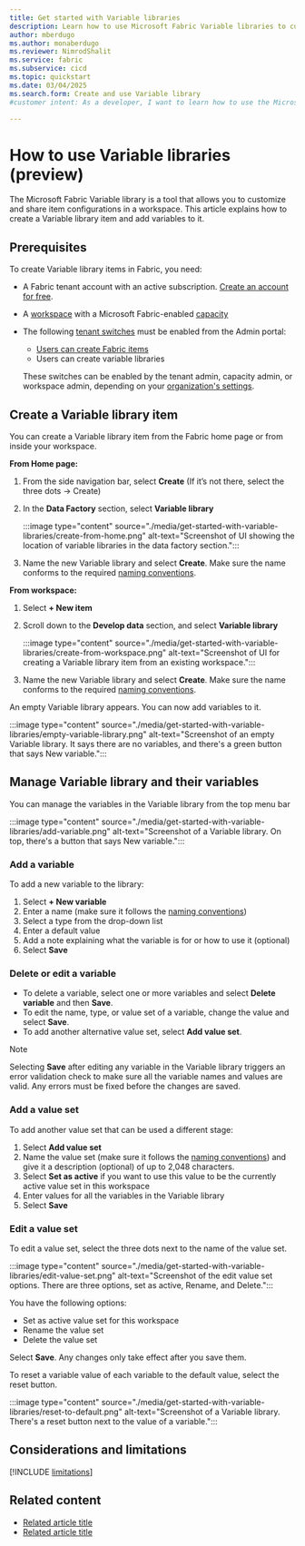 ```yaml
---
title: Get started with Variable libraries
description: Learn how to use Microsoft Fabric Variable libraries to customize and share item configurations in a workspace.
author: mberdugo
ms.author: monaberdugo
ms.reviewer: NimrodShalit
ms.service: fabric
ms.subservice: cicd
ms.topic: quickstart
ms.date: 03/04/2025
ms.search.form: Create and use Variable library
#customer intent: As a developer, I want to learn how to use the Microsoft Fabric Variable library tool to customize and share item configurations in a workspace so that I can manage my content lifecycle.

---
```


# How to use Variable libraries (preview)

The Microsoft Fabric Variable library is a tool that allows you to customize and share item configurations in a workspace. This article explains how to create a Variable library item and add variables to it.

## Prerequisites

To create Variable library items in Fabric, you need:

* A Fabric tenant account with an active subscription. [Create an account for free](../../get-started/fabric-trial.md).
* A [workspace](../../get-started/create-workspaces.md) with a Microsoft Fabric-enabled [capacity](../../enterprise/licenses.md#capacity)
* The following [tenant switches](../../admin/about-tenant-settings.md) must be enabled from the Admin portal:
  * [Users can create Fabric items](../../admin/fabric-switch.md)
  * Users can create variable libraries

  These switches can be enabled by the tenant admin, capacity admin, or workspace admin, depending on your [organization's settings](../../admin/delegate-settings.md).

## Create a Variable library item

You can create a Variable library item from the Fabric home page or from inside your workspace.
    
**From Home page:**
<!--- ### [From home page](#tab/home-page) --->

1. From the side navigation bar, select **Create** (If it’s not there, select the three dots -> Create)

1. In the **Data Factory** section, select **Variable library**

   :::image type="content" source="./media/get-started-with-variable-libraries/create-from-home.png" alt-text="Screenshot of UI showing the location of variable libraries in the data factory section.":::

1. Name the new Variable library and select **Create**. Make sure the name conforms to the required [naming conventions](./variable-types.md#variable-library-item-name).

<!--- ### [From workspace](#tab/workspace) --->
**From workspace:**

1. Select **+ New item**
1. Scroll down to the **Develop data** section, and select **Variable library**

   :::image type="content" source="./media/get-started-with-variable-libraries/create-from-workspace.png" alt-text="Screenshot of UI for creating a Variable library item from an existing workspace.":::

1. Name the new Variable library and select **Create**. Make sure the name conforms to the required [naming conventions](./variable-types.md#variable-library-item-name).
<!---
--- --->

An empty Variable library appears. You can now add variables to it.

:::image type="content" source="./media/get-started-with-variable-libraries/empty-variable-library.png" alt-text="Screenshot of an empty Variable library. It says there are no variables, and there's a green button that says New variable.":::

## Manage Variable library and their variables

You can manage the variables in the Variable library from the top menu bar

:::image type="content" source="./media/get-started-with-variable-libraries/add-variable.png" alt-text="Screenshot of a Variable library. On top, there's a button that says New variable.":::

### Add a variable

To add a new variable to the library:

1. Select **+ New variable**
1. Enter a name (make sure it follows the [naming conventions](./variable-types.md#variable-name))
1. Select a type from the drop-down list
1. Enter a default value
1. Add a note explaining what the variable is for or how to use it (optional)
1. Select **Save**

### Delete or edit a variable

* To delete a variable, select one or more variables and select **Delete variable** and then **Save**.
* To edit the name, type, or value set of a variable, change the value and select **Save**.
* To add another alternative value set, select **Add value set**.

> [!NOTE]
> Selecting **Save** after editing any variable in the Variable library triggers an error validation check to make sure all the variable names and values are valid. Any errors must be fixed before the changes are saved.

### Add a value set

To add another value set that can be used a different stage:

1. Select **Add value set**
1. Name the value set (make sure it follows the [naming conventions](./variable-types.md#variable-types)) and give it a description (optional) of up to 2,048 characters.
1. Select **Set as active** if you want to use this value to be the currently active value set in this workspace
1. Enter values for all the variables in the Variable library
1. Select **Save**

### Edit a value set

To edit a value set, select the three dots next to the name of the value set.

:::image type="content" source="./media/get-started-with-variable-libraries/edit-value-set.png" alt-text="Screenshot of the edit value set options. There are three options, set as active, Rename, and Delete.":::

You have the following options:

* Set as active value set for this workspace
* Rename the value set
* Delete the value set

Select **Save**. Any changes only take effect after you save them.

To reset a variable value of each variable to the default value, select the reset button.

:::image type="content" source="./media/get-started-with-variable-libraries/reset-to-default.png" alt-text="Screenshot of a Variable library. There's a reset button next to the value of a variable.":::

## Considerations and limitations

 [!INCLUDE [limitations](./includes/variable-library-limitations.md)]

## Related content

* [Related article title](link.md)
* [Related article title](link.md)
